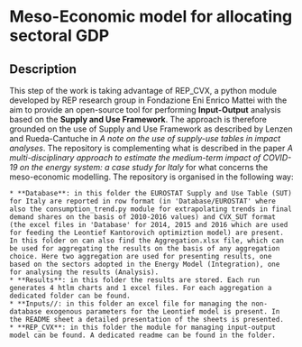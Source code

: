 # Meso-Economic model for allocating sectoral GDP

## Description
This step of the work is taking advantage of REP_CVX, a python module developed by REP research group in Fondazione Eni Enrico Mattei with the aim to provide an open-source tool for performing **Input-Output** analysis based on the **Supply and Use Framework**. The approach is therefore grounded on the use of Supply and Use Framework as described by Lenzen and Rueda-Cantuche in _A note on the use of supply-use tables in impact analyses_.
The repository is complementing what is described in the paper _A multi-disciplinary approach to estimate the medium-term impact of COVID-19 on the energy system: a case study for Italy_ for what concerns the meso-economic modelling. The repository is organised in the following way:

    * **Database**: in this folder the EUROSTAT Supply and Use Table (SUT) for Italy are reported in row format (in 'Database/EUROSTAT' where also the consumption_trend.py module for extrapolating trends in final demand shares on the basis of 2010-2016 values) and CVX_SUT format (the excel files in 'Database' for 2014, 2015 and 2016 which are used for feeding the Leontief Kantorovich optimiztion model) are present. In this folder on can also find the Aggregation.xlsx file, which can be used for aggregating the results on the basis of any aggregation choice. Here two aggregation are used for presenting results, one based on the sectors adopted in the Energy Model (Integration), one for analysing the results (Analysis).
    * **Results**: in this folder the results are stored. Each run generates 4 htlm charts and 1 excel files. For each aggregation a dedicated folder can be found.
    * **Inputs//: in this folder an excel file for managing the non-database exogenous parameters for the Leontief model is present. In the README sheet a detailed presentation of the sheets is presented.
    * **REP_CVX**: in this folder the module for managing input-output model can be found. A dedicated readme can be found in the folder.
